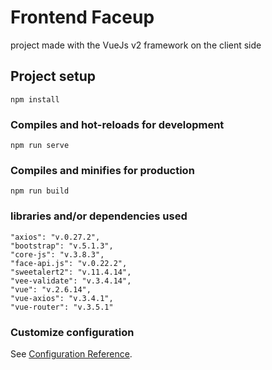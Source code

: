 # Frontend Faceup
project made with the VueJs v2 framework on the client side
## Project setup
```
npm install
```

### Compiles and hot-reloads for development
```
npm run serve
```

### Compiles and minifies for production
```
npm run build
```

### libraries and/or dependencies used

    "axios": "v.0.27.2",
    "bootstrap": "v.5.1.3",
    "core-js": "v.3.8.3",
    "face-api.js": "v.0.22.2",
    "sweetalert2": "v.11.4.14",
    "vee-validate": "v.3.4.14",
    "vue": "v.2.6.14",
    "vue-axios": "v.3.4.1",
    "vue-router": "v.3.5.1"
### Customize configuration
See [Configuration Reference](https://cli.vuejs.org/config/).
